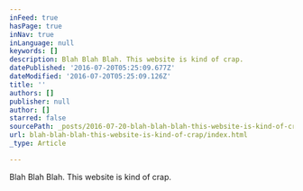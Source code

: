 ```yaml
---
inFeed: true
hasPage: true
inNav: true
inLanguage: null
keywords: []
description: Blah Blah Blah. This website is kind of crap.
datePublished: '2016-07-20T05:25:09.677Z'
dateModified: '2016-07-20T05:25:09.126Z'
title: ''
authors: []
publisher: null
author: []
starred: false
sourcePath: _posts/2016-07-20-blah-blah-blah-this-website-is-kind-of-crap.md
url: blah-blah-blah-this-website-is-kind-of-crap/index.html
_type: Article

---
```

Blah Blah Blah. This website is kind of crap.